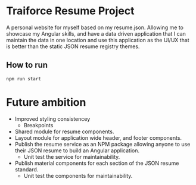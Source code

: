# Traiforce Resume Project

A personal website for myself based on my resume.json. Allowing me to showcase my Angular skills, and have a data driven application that I can maintain the data in one location and use this application as the UI/UX that is better than the static JSON resume registry themes.

## How to run

`npm run start`

# Future ambition
- Improved styling consistencey
  - Breakpoints
- Shared module for resume components.
- Layout module for application wide header, and footer components.
- Publish the resume service as an NPM package allowing anyone to use their JSON resume to build an Angular application.
    - Unit test the service for maintainability.
- Publish material components for each section of the JSON resume standard.
    - Unit test the components for maintainability.



